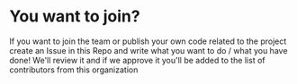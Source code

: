 # You want to join?

If you want to join the team or publish your own code related to the project create an Issue in this Repo and write what you want to do / what you have done! We'll review it and if we approve it you'll be added to the list of contributors from this organization

